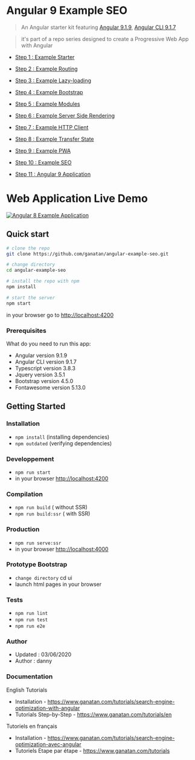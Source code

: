 # Angular 9 Example SEO

> An Angular starter kit featuring [Angular 9.1.9](https://angular.io), [Angular CLI 9.1.7](https://cli.angular.io/)

> it's part of a repo series designed to create a Progressive Web App with Angular

* [Step 1 : Example Starter](https://github.com/ganatan/angular-example-starter)
* [Step 2 : Example Routing](https://github.com/ganatan/angular-example-routing)
* [Step 3 : Example Lazy-loading](https://github.com/ganatan/angular-example-lazy-loading)
* [Step 4 : Example Bootstrap](https://github.com/ganatan/angular-example-bootstrap)
* [Step 5 : Example Modules](https://github.com/ganatan/angular-example-modules)
* [Step 6 : Example Server Side Rendering](https://github.com/ganatan/angular-example-ssr)
* [Step 7 : Example HTTP Client](https://github.com/ganatan/angular-example-httpclient)
* [Step 8 : Example Transfer State](https://github.com/ganatan/angular-example-transferstate)
* [Step 9 : Example PWA](https://github.com/ganatan/angular-example-pwa)
* [Step 10 : Example SEO](https://github.com/ganatan/angular-example-seo)

* [Step 11 : Angular 9 Application](https://github.com/ganatan/angular9-app)

# Web Application Live Demo
<a href="https://angular.ganatan.com/">
  <img src="https://media.giphy.com/media/RfqiR12yhtHpwaItBq/giphy.gif" alt="Angular 8 Example Application"/>
</a>

## Quick start

```bash
# clone the repo
git clone https://github.com/ganatan/angular-example-seo.git

# change directory
cd angular-example-seo

# install the repo with npm
npm install

# start the server
npm start

```
in your browser go to [http://localhost:4200](http://localhost:4200) 

### Prerequisites
What do you need to run this app:
* Angular version 9.1.9
* Angular CLI version 9.1.7
* Typescript version 3.8.3
* Jquery version 3.5.1
* Bootstrap version 4.5.0
* Fontawesome version 5.13.0

## Getting Started


### Installation
* `npm install` (installing dependencies)
* `npm outdated` (verifying dependencies)

### Developpement
* `npm run start`
* in your browser [http://localhost:4200](http://localhost:4200) 

### Compilation
* `npm run build`       ( without SSR)
* `npm run build:ssr`   ( with SSR)

### Production
* `npm run serve:ssr`
* in your browser [http://localhost:4000](http://localhost:4000) 

### Prototype Bootstrap
* `change directory` cd ui
* launch html pages in your browser

### Tests
* `npm run lint`
* `npm run test`
* `npm run e2e`

### Author
* Updated : 03/06/2020
* Author  : danny

### Documentation

English Tutorials
- Installation - https://www.ganatan.com/tutorials/search-engine-optimization-with-angular
- Tutorials Step-by-Step - https://www.ganatan.com/tutorials/en

Tutoriels en français
- Installation - https://www.ganatan.com/tutorials/search-engine-optimization-avec-angular
- Tutoriels Etape par étape - https://www.ganatan.com/tutorials
